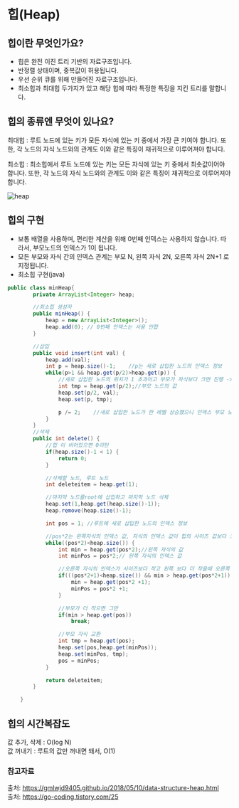# 힙(Heap)

## 힙이란 무엇인가요?
- 힙은 완전 이진 트리 기반의 자료구조입니다. 
- 반정렬 상태이며, 중복값이 허용됩니다.
- 우선 순위 큐를 위해 만들어진 자료구조입니다.
- 최소힙과 최대힙 두가지가 있고 해당 힙에 따라 특정한 특징을 지킨 트리를 말합니다.

## 힙의 종류엔 무엇이 있나요?
최대힙 : 루트 노드에 있는 키가 모든 자식에 있는 키 중에서 가장 큰 키여야 합니다. 
        또한, 각 노드의 자식 노드와의 관계도 이와 같은 특징이 재귀적으로 이루어져야 합니다.  

최소힙 : 최소힙에서 루트 노드에 있는 키는 모든 자식에 있는 키 중에서 최솟값이어야 합니다. 
        또한, 각 노드의 자식 노드와의 관계도 이와 같은 특징이 재귀적으로 이루어져야합니다.  

![heap](https://user-images.githubusercontent.com/79966015/173710032-d8061fa9-622d-4099-b562-23fdd6bf3a76.PNG)

## 힙의 구현
- 보통 배열을 사용하며, 편리한 계산을 위해 0번째 인덱스는 사용하지 않습니다. 따라서, 부모노드의 인덱스가 1이 됩니다.
- 모든 부모와 자식 간의 인덱스 관계는 부모 N, 왼쪽 자식 2N, 오른쪽 자식 2N+1 로 지정됩니다.
- 최소힙 구현(java)
```java
public class minHeap{
        private ArrayList<Integer> heap;

        //최소힙 생성자
        public minHeap() {
            heap = new ArrayList<Integer>();
            heap.add(0); // 0번째 인덱스는 사용 안합
        }

        //삽입
        public void insert(int val) {
            heap.add(val);
            int p = heap.size()-1;    //p는 새로 삽입한 노드의 인덱스 정보
            while(p>1 && heap.get(p/2)>heap.get(p)) {
                //새로 삽입한 노드의 위치가 1 초과이고 부모가 자식보다 크면 진행 ->새로 삽입한 노드의 위치가 루트까지 가거나 새로 삽입한 노드가 부모보다 클때까지 진행
                int tmp = heap.get(p/2);//부모 노드의 값
                heap.set(p/2, val);
                heap.set(p, tmp);

                p /= 2;    //새로 삽입한 노드가 한 레벨 상승했으니 인덱스 부모 노드 인덱스 값으로 변경
            }
        }
        //삭제
        public int delete() {
            //힙 이 비어있으면 0리턴
            if(heap.size()-1 < 1) {
                return 0;
            }

            //삭제할 노드, 루트 노드
            int deleteitem = heap.get(1);

            //마지막 노드를root에 삽입하고 마지막 노드 삭제
            heap.set(1,heap.get(heap.size()-1));
            heap.remove(heap.size()-1);

            int pos = 1; //루트에 새로 삽입한 노드의 인덱스 정보

            //pos*2는 왼쪽자식의 인덱스 값, 자식의 인덱스 값이 힙의 사이즈 값보다 크다는것은 더이상 삽입할 위치를 벗어났다는뜻 
            while((pos*2)<heap.size()) {
                int min = heap.get(pos*2);//왼쪽 자식의 값
                int minPos = pos*2;// 왼쪽 자식의 인덱스 값

                //오른쪽 자식의 인덱스가 사이즈보다 작고 왼쪽 보다 더 작을때 오른쪽 자식을 부모와 바꿔줄 자식으로 지정
                if(((pos*2+1)<heap.size()) && min > heap.get(pos*2+1)) {    
                    min = heap.get(pos*2 +1);
                    minPos = pos*2 +1;
                }

                //부모가 더 작으면 그만
                if(min > heap.get(pos))
                    break;

                //부모 자식 교환
                int tmp = heap.get(pos);
                heap.set(pos,heap.get(minPos));
                heap.set(minPos, tmp);
                pos = minPos;
            }

            return deleteitem;
        }

    }
```

## 힙의 시간복잡도
값 추가, 삭제 : O(log N)  
값 꺼내기 : 루트의 값만 꺼내면 돼서, O(1)

### 참고자료
출처: https://gmlwjd9405.github.io/2018/05/10/data-structure-heap.html  
출처: https://go-coding.tistory.com/25